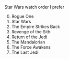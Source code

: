 Star Wars watch order I prefer

0. Rogue One
1. Star Wars
2. The Empire Strikes Back
3. Revenge of the Sith
4. Return of the Jedi
5. The Mandalorian 
6. The Force Awakens
7. The Last Jedi
